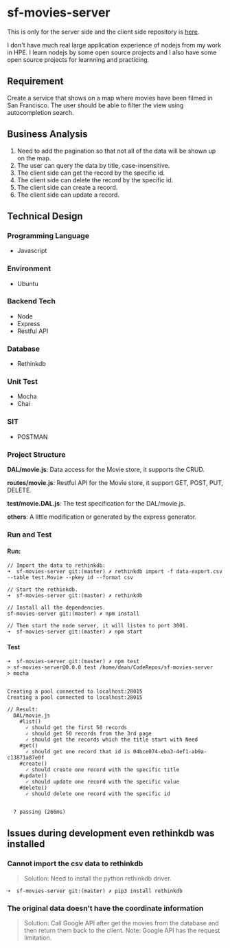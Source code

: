 # sf-movies-server
This is only for the server side and the client side repository is [here](https://github.com/zestxjest/sf-movies).

I don't have much real large application experience of nodejs from my work in HPE. I learn nodejs by some open source projects and I also have some open source projects for learnning and practicing.

## Requirement
Create a service that shows on a map where movies have been filmed in San Francisco. The
user should be able to filter the view using autocompletion search.

## Business Analysis
1. Need to add the pagination so that not all of the data will be shown up on the map.
2. The user can query the data by title, case-insensitive.
3. The client side can get the record by the specific id.
4. The client side can delete the record by the specific id.
5. The client side can create a record.
6. The client side can update a record.

## Technical Design
### Programming Language
* Javascript

### Environment
* Ubuntu

### Backend Tech 
* Node
* Express
* Restful API

### Database
* Rethinkdb 

### Unit Test 
* Mocha
* Chai

### SIT
* POSTMAN

### Project Structure
**DAL/movie.js**: Data access for the Movie store, it supports the CRUD.

**routes/movie.js**: Restful API for the Movie store, it support GET, POST, PUT, DELETE.

**test/movie.DAL.js**: The test specification for the DAL/movie.js.

**others**: A little modification or generated by the express generator.

### Run and Test
#### Run:
```
// Import the data to rethinkdb:
➜  sf-movies-server git:(master) ✗ rethinkdb import -f data-export.csv --table test.Movie --pkey id --format csv

// Start the rethinkdb.
➜  sf-movies-server git:(master) ✗ rethinkdb

// Install all the dependencies.
sf-movies-server git:(master) ✗ npm install

// Then start the node server, it will listen to port 3001.
➜  sf-movies-server git:(master) ✗ npm start
```

#### Test
```
➜  sf-movies-server git:(master) ✗ npm test 
> sf-movies-server@0.0.0 test /home/dean/CodeRepos/sf-movies-server
> mocha


Creating a pool connected to localhost:28015
Creating a pool connected to localhost:28015

// Result:
  DAL/movie.js
    #list()
      ✓ should get the first 50 records
      ✓ should get 50 records from the 3rd page
      ✓ should get the records which the title start with Need
    #get()
      ✓ should get one record that id is 04bce074-eba3-4ef1-ab9a-c13871a87e0f
    #create()
      ✓ should create one record with the specific title
    #update()
      ✓ should update one record with the specific value
    #delete()
      ✓ should delete one record with the specific id


  7 passing (266ms)
```

## Issues during development even rethinkdb was installed
### Cannot import the csv data to rethinkdb
> Solution: Need to install the python rethinkdb driver.
```
➜  sf-movies-server git:(master) ✗ pip3 install rethinkdb
```

### The original data doesn't have the coordinate information
> Solution: Call Google API after get the movies from the database and then return them back to the client. Note: Google API has the request limitation.